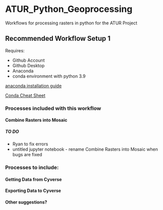 # ATUR_Python_Geoprocessing
Workflows for processing rasters in python for the ATUR Project


##  Recommended Workflow Setup 1

Requires:
 - Github Account
 - Github Desktop
 - Anaconda
 - conda environment with python 3.9

[anaconda installation guide](https://docs.anaconda.com/free/anaconda/install/index.html)

[Conda Cheat Sheet](https://docs.conda.io/projects/conda/en/4.6.0/_downloads/52a95608c49671267e40c689e0bc00ca/conda-cheatsheet.pdf)

### Processes included with this workflow 

#### Combine Rasters into Mosaic
##### TO DO
  - Ryan to fix errors
  - untitled jupyter notebook - rename Combine Rasters into Mosaic when bugs are fixed

### Processes to include:

#### Getting Data from Cyverse
#### Exporting Data to Cyverse
#### Other suggestions?
